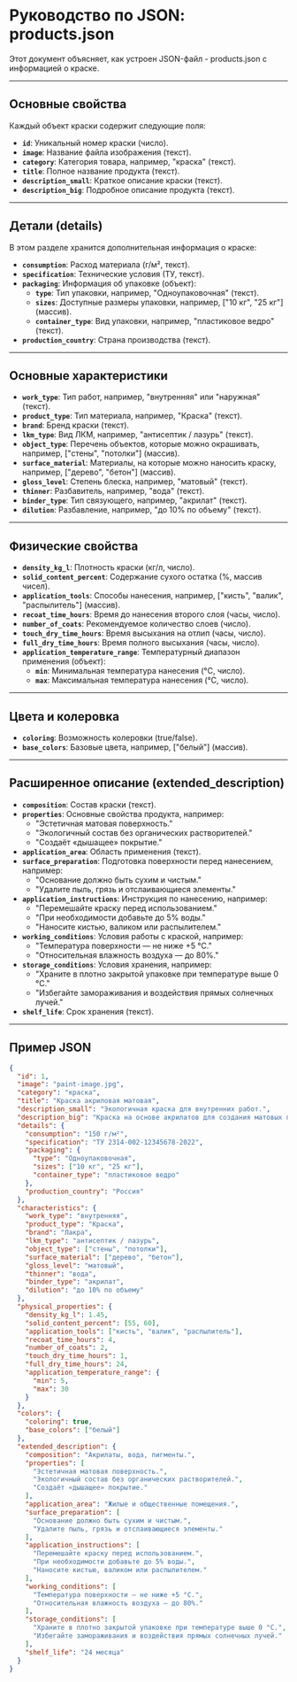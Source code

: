 # Руководство по JSON: products.json

Этот документ объясняет, как устроен JSON-файл - products.json с информацией о краске.

---

## Основные свойства

Каждый объект краски содержит следующие поля:

- **`id`**: Уникальный номер краски (число).
- **`image`**: Название файла изображения (текст).
- **`category`**: Категория товара, например, "краска" (текст).
- **`title`**: Полное название продукта (текст).
- **`description_small`**: Краткое описание краски (текст).
- **`description_big`**: Подробное описание продукта (текст).

---

## Детали (details)

В этом разделе хранится дополнительная информация о краске:

- **`consumption`**: Расход материала (г/м², текст).
- **`specification`**: Технические условия (ТУ, текст).
- **`packaging`**: Информация об упаковке (объект):
  - **`type`**: Тип упаковки, например, "Одноупаковочная" (текст).
  - **`sizes`**: Доступные размеры упаковки, например, ["10 кг", "25 кг"] (массив).
  - **`container_type`**: Вид упаковки, например, "пластиковое ведро" (текст).
- **`production_country`**: Страна производства (текст).

---

## Основные характеристики

- **`work_type`**: Тип работ, например, "внутренняя" или "наружная" (текст).
- **`product_type`**: Тип материала, например, "Краска" (текст).
- **`brand`**: Бренд краски (текст).
- **`lkm_type`**: Вид ЛКМ, например, "антисептик / лазурь" (текст).
- **`object_type`**: Перечень объектов, которые можно окрашивать, например, ["стены", "потолки"] (массив).
- **`surface_material`**: Материалы, на которые можно наносить краску, например, ["дерево", "бетон"] (массив).
- **`gloss_level`**: Степень блеска, например, "матовый" (текст).
- **`thinner`**: Разбавитель, например, "вода" (текст).
- **`binder_type`**: Тип связующего, например, "акрилат" (текст).
- **`dilution`**: Разбавление, например, "до 10% по объему" (текст).

---

## Физические свойства

- **`density_kg_l`**: Плотность краски (кг/л, число).
- **`solid_content_percent`**: Содержание сухого остатка (%, массив чисел).
- **`application_tools`**: Способы нанесения, например, ["кисть", "валик", "распылитель"] (массив).
- **`recoat_time_hours`**: Время до нанесения второго слоя (часы, число).
- **`number_of_coats`**: Рекомендуемое количество слоев (число).
- **`touch_dry_time_hours`**: Время высыхания на отлип (часы, число).
- **`full_dry_time_hours`**: Время полного высыхания (часы, число).
- **`application_temperature_range`**: Температурный диапазон применения (объект):
  - **`min`**: Минимальная температура нанесения (°C, число).
  - **`max`**: Максимальная температура нанесения (°C, число).

---

## Цвета и колеровка

- **`coloring`**: Возможность колеровки (true/false).
- **`base_colors`**: Базовые цвета, например, ["белый"] (массив).

---

## Расширенное описание (extended_description)

- **`composition`**: Состав краски (текст).
- **`properties`**: Основные свойства продукта, например:
  - "Эстетичная матовая поверхность."
  - "Экологичный состав без органических растворителей."
  - "Создаёт «дышащее» покрытие."
- **`application_area`**: Область применения (текст).
- **`surface_preparation`**: Подготовка поверхности перед нанесением, например:
  - "Основание должно быть сухим и чистым."
  - "Удалите пыль, грязь и отслаивающиеся элементы."
- **`application_instructions`**: Инструкция по нанесению, например:
  - "Перемешайте краску перед использованием."
  - "При необходимости добавьте до 5% воды."
  - "Наносите кистью, валиком или распылителем."
- **`working_conditions`**: Условия работы с краской, например:
  - "Температура поверхности — не ниже +5 °C."
  - "Относительная влажность воздуха — до 80%."
- **`storage_conditions`**: Условия хранения, например:
  - "Храните в плотно закрытой упаковке при температуре выше 0 °C."
  - "Избегайте замораживания и воздействия прямых солнечных лучей."
- **`shelf_life`**: Срок хранения (текст).

---

## Пример JSON

```json
{
  "id": 1,
  "image": "paint-image.jpg",
  "category": "краска",
  "title": "Краска акриловая матовая",
  "description_small": "Экологичная краска для внутренних работ.",
  "description_big": "Краска на основе акрилатов для создания матовых поверхностей. Подходит для жилых помещений.",
  "details": {
    "consumption": "150 г/м²",
    "specification": "ТУ 2314-002-12345678-2022",
    "packaging": {
      "type": "Одноупаковочная",
      "sizes": ["10 кг", "25 кг"],
      "container_type": "пластиковое ведро"
    },
    "production_country": "Россия"
  },
  "characteristics": {
    "work_type": "внутренняя",
    "product_type": "Краска",
    "brand": "Лакра",
    "lkm_type": "антисептик / лазурь",
    "object_type": ["стены", "потолки"],
    "surface_material": ["дерево", "бетон"],
    "gloss_level": "матовый",
    "thinner": "вода",
    "binder_type": "акрилат",
    "dilution": "до 10% по объему"
  },
  "physical_properties": {
    "density_kg_l": 1.45,
    "solid_content_percent": [55, 60],
    "application_tools": ["кисть", "валик", "распылитель"],
    "recoat_time_hours": 4,
    "number_of_coats": 2,
    "touch_dry_time_hours": 1,
    "full_dry_time_hours": 24,
    "application_temperature_range": {
      "min": 5,
      "max": 30
    }
  },
  "colors": {
    "coloring": true,
    "base_colors": ["белый"]
  },
  "extended_description": {
    "composition": "Акрилаты, вода, пигменты.",
    "properties": [
      "Эстетичная матовая поверхность.",
      "Экологичный состав без органических растворителей.",
      "Создаёт «дышащее» покрытие."
    ],
    "application_area": "Жилые и общественные помещения.",
    "surface_preparation": [
      "Основание должно быть сухим и чистым.",
      "Удалите пыль, грязь и отслаивающиеся элементы."
    ],
    "application_instructions": [
      "Перемешайте краску перед использованием.",
      "При необходимости добавьте до 5% воды.",
      "Наносите кистью, валиком или распылителем."
    ],
    "working_conditions": [
      "Температура поверхности — не ниже +5 °C.",
      "Относительная влажность воздуха — до 80%."
    ],
    "storage_conditions": [
      "Храните в плотно закрытой упаковке при температуре выше 0 °C.",
      "Избегайте замораживания и воздействия прямых солнечных лучей."
    ],
    "shelf_life": "24 месяца"
  }
}
```
